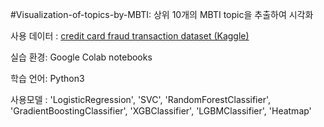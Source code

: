 #Visualization-of-topics-by-MBTI: 상위 10개의 MBTI topic을 추출하여 시각화

사용 데이터 : [credit card fraud transaction dataset (Kaggle)](https://www.kaggle.com/datasets/zeyadkhalid/mbti-personality-types-500-dataset)

실습 환경: Google Colab notebooks

학습 언어: Python3

사용모델 : 'LogisticRegression', 'SVC', 'RandomForestClassifier', 'GradientBoostingClassifier', 'XGBClassifier', 'LGBMClassifier', 'Heatmap'

